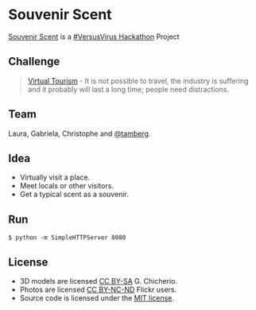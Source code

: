 # Souvenir Scent
[Souvenir Scent](http://souvenirscent.ch/) is a [#VersusVirus Hackathon](https://versusvirus.ch/) Project

## Challenge
> [Virtual Tourism](https://airtable.com/shrh5sZgihl4otzgQ/tbl6sM6awYPMu9XbC/viwmAhTo2VVbreodF/rec8zsRYP3fLBmaWM?blocks=hide) - It is not possible to travel, the industry is suffering and it probably will last a long time; people need distractions.

## Team
Laura, Gabriela, Christophe and [@tamberg](https://twitter.com/tamberg).

## Idea
- Virtually visit a place.
- Meet locals or other visitors.
- Get a typical scent as a souvenir.

## Run
```$ python -m SimpleHTTPServer 8080```

## License
- 3D models are licensed [CC BY-SA](https://creativecommons.org/licenses/by-sa/4.0/) G. Chicherio.
- Photos are licensed [CC BY-NC-ND](https://creativecommons.org/) Flickr users.
- Source code is licensed under the [MIT license](https://tamberg.mit-license.org/).
